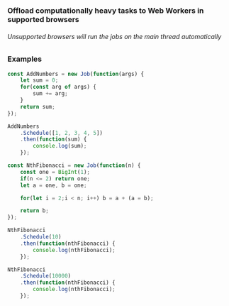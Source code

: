 ### Offload computationally heavy tasks to Web Workers in supported browsers
###### Unsupported browsers will run the jobs on the main thread automatically

### Examples

```javascript
const AddNumbers = new Job(function(args) {
	let sum = 0;
	for(const arg of args) {
		sum += arg;
	}
	return sum;
});

AddNumbers
	.Schedule([1, 2, 3, 4, 5])
	.then(function(sum) {
		console.log(sum);
	});
```

```javascript
const NthFibonacci = new Job(function(n) {
	const one = BigInt(1);
	if(n <= 2) return one;
	let a = one, b = one;

	for(let i = 2;i < n; i++) b = a + (a = b);

	return b;
});

NthFibonacci
	.Schedule(10)
	.then(function(nthFibonacci) {
		console.log(nthFibonacci);
	});

NthFibonacci
	.Schedule(10000)
	.then(function(nthFibonacci) {
		console.log(nthFibonacci);
	});
```